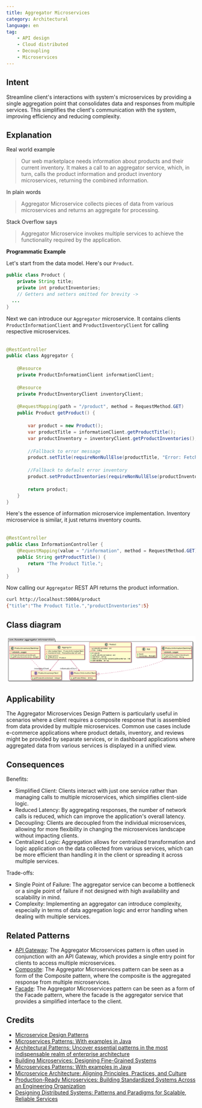 ```yaml
---
title: Aggregator Microservices
category: Architectural
language: en
tag:
    - API design
    - Cloud distributed
    - Decoupling
    - Microservices
---
```


## Intent

Streamline client's interactions with system's microservices by providing a single aggregation point that consolidates
data and responses from multiple services. This simplifies the client's communication with the system, improving
efficiency and reducing complexity.

## Explanation

Real world example

> Our web marketplace needs information about products and their current inventory. It makes a call to an aggregator
> service, which, in turn, calls the product information and product inventory microservices, returning the combined
> information.

In plain words

> Aggregator Microservice collects pieces of data from various microservices and returns an aggregate for processing.

Stack Overflow says

> Aggregator Microservice invokes multiple services to achieve the functionality required by the application.

**Programmatic Example**

Let's start from the data model. Here's our `Product`.

```java
public class Product {
    private String title;
    private int productInventories;
    // Getters and setters omitted for brevity ->
  ...
}
```

Next we can introduce our `Aggregator` microservice. It contains clients `ProductInformationClient` and
`ProductInventoryClient` for calling respective microservices.

```java

@RestController
public class Aggregator {

    @Resource
    private ProductInformationClient informationClient;

    @Resource
    private ProductInventoryClient inventoryClient;

    @RequestMapping(path = "/product", method = RequestMethod.GET)
    public Product getProduct() {

        var product = new Product();
        var productTitle = informationClient.getProductTitle();
        var productInventory = inventoryClient.getProductInventories();

        //Fallback to error message
        product.setTitle(requireNonNullElse(productTitle, "Error: Fetching Product Title Failed"));

        //Fallback to default error inventory
        product.setProductInventories(requireNonNullElse(productInventory, -1));

        return product;
    }
}
```

Here's the essence of information microservice implementation. Inventory microservice is similar, it just returns
inventory counts.

```java

@RestController
public class InformationController {
    @RequestMapping(value = "/information", method = RequestMethod.GET)
    public String getProductTitle() {
        return "The Product Title.";
    }
}
```

Now calling our `Aggregator` REST API returns the product information.

```bash
curl http://localhost:50004/product
{"title":"The Product Title.","productInventories":5}
```

## Class diagram

![Class diagram of the Aggregator Microservices Pattern](./aggregator-service/etc/aggregator-service.png "Aggregator Microservice")

## Applicability

The Aggregator Microservices Design Pattern is particularly useful in scenarios where a client requires a composite
response that is assembled from data provided by multiple microservices. Common use cases include e-commerce
applications where product details, inventory, and reviews might be provided by separate services, or in dashboard
applications where aggregated data from various services is displayed in a unified view.

## Consequences

Benefits:

* Simplified Client: Clients interact with just one service rather than managing calls to multiple microservices, which
  simplifies client-side logic.
* Reduced Latency: By aggregating responses, the number of network calls is reduced, which can improve the application's
  overall latency.
* Decoupling: Clients are decoupled from the individual microservices, allowing for more flexibility in changing the
  microservices landscape without impacting clients.
* Centralized Logic: Aggregation allows for centralized transformation and logic application on the data collected from
  various services, which can be more efficient than handling it in the client or spreading it across multiple services.

Trade-offs:

* Single Point of Failure: The aggregator service can become a bottleneck or a single point of failure if not designed
  with high availability and scalability in mind.
* Complexity: Implementing an aggregator can introduce complexity, especially in terms of data aggregation logic and
  error handling when dealing with multiple services.

## Related Patterns

* [API Gateway](https://java-design-patterns.com/patterns/api-gateway/): The Aggregator Microservices pattern is often
  used in conjunction with an API Gateway, which provides a single entry point for clients to access multiple
  microservices.
* [Composite](https://java-design-patterns.com/patterns/composite/): The Aggregator Microservices pattern can be seen as
  a form of the Composite pattern, where the composite is the aggregated response from multiple microservices.
* [Facade](https://java-design-patterns.com/patterns/facade/): The Aggregator Microservices pattern can be seen as a
  form of the Facade pattern, where the facade is the aggregator service that provides a simplified interface to the
  client.

## Credits

* [Microservice Design Patterns](http://web.archive.org/web/20190705163602/http://blog.arungupta.me/microservice-design-patterns/)
* [Microservices Patterns: With examples in Java](https://www.amazon.com/gp/product/1617294543/ref=as_li_qf_asin_il_tl?ie=UTF8&tag=javadesignpat-20&creative=9325&linkCode=as2&creativeASIN=1617294543&linkId=8b4e570267bc5fb8b8189917b461dc60)
* [Architectural Patterns: Uncover essential patterns in the most indispensable realm of enterprise architecture](https://www.amazon.com/gp/product/B077T7V8RC/ref=as_li_qf_asin_il_tl?ie=UTF8&tag=javadesignpat-20&creative=9325&linkCode=as2&creativeASIN=B077T7V8RC&linkId=c34d204bfe1b277914b420189f09c1a4)
* [Building Microservices: Designing Fine-Grained Systems](https://amzn.to/43aGpSR)
* [Microservices Patterns: With examples in Java](https://amzn.to/4a5LHkP)
* [Microservice Architecture: Aligning Principles, Practices, and Culture](https://amzn.to/3T9jZNi)
* [Production-Ready Microservices: Building Standardized Systems Across an Engineering Organization](https://amzn.to/4a0Vk4c)
* [Designing Distributed Systems: Patterns and Paradigms for Scalable, Reliable Services](https://amzn.to/3T9g9Uj)
